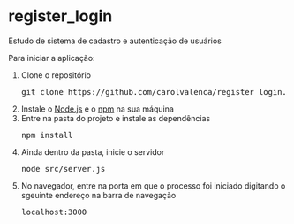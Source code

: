 # register_login

Estudo de sistema de cadastro e autenticação de usuários 

Para iniciar a aplicação:

<ol>
  <li>
    Clone o repositório
    <pre>git clone https://github.com/carolvalenca/register_login.git</pre>
  </li>
  <li>
    Instale o <a href="https://nodejs.org/">Node.js</a> e o <a href="https://www.npmjs.com/">npm</a> na sua máquina
  </li>
  <li>
    Entre na pasta do projeto e instale as dependências
    <pre>npm install</pre>
  </li>
  <li> 
    Ainda dentro da pasta, inicie o servidor
    <pre>node src/server.js</pre>
  </li>
  <li>
    No navegador, entre na porta em que o processo foi iniciado digitando o sgeuinte endereço na barra de navegação
    <pre>localhost:3000</pre>
  </li>
</ol>


